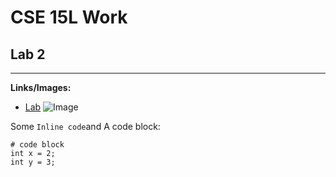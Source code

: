 # CSE 15L Work
## Lab 2
---
**Links/Images:**
* [Lab](https://ucsd-cse15l-w22.github.io/week/week2/)
![Image](https://media.techeblog.com/images/liberty-walk-ferrari-308.jpg)

Some `Inline code`and
A code block:
```
# code block
int x = 2;
int y = 3;
```
